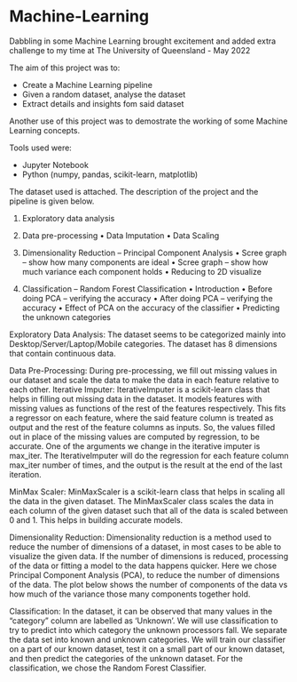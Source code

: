 # Machine-Learning

Dabbling in some Machine Learning brought excitement and added extra challenge to my time at The University of Queensland - May 2022

The aim of this project was to:

- Create a Machine Learning pipeline
- Given a random dataset, analyse the dataset
- Extract details and insights fom said dataset

Another use of this project was to demostrate the working of some Machine Learning concepts.

Tools used were:

- Jupyter Notebook
- Python (numpy, pandas, scikit-learn, matplotlib)

The dataset used is attached.
The description of the project and the pipeline is given below.

1. Exploratory data analysis

2. Data pre-processing
   • Data Imputation
   • Data Scaling

3. Dimensionality Reduction – Principal Component Analysis
   • Scree graph – show how many components are ideal
   • Scree graph – show how much variance each component holds
   • Reducing to 2D visualize

4. Classification – Random Forest Classification
   • Introduction
   • Before doing PCA – verifying the accuracy
   • After doing PCA – verifying the accuracy
   • Effect of PCA on the accuracy of the classifier
   • Predicting the unknown categories

Exploratory Data Analysis:
The dataset seems to be categorized mainly into Desktop/Server/Laptop/Mobile categories. The dataset has 8 dimensions that contain continuous data.

Data Pre-Processing:
During pre-processing, we fill out missing values in our dataset and scale the data to make the data in each feature relative to each other.
Iterative Imputer:
IterativeImputer is a scikit-learn class that helps in filling out missing data in the dataset. It models features with missing values as functions of the rest of the features respectively. This fits a regressor on each feature, where the said feature column is treated as output and the rest of the feature columns as inputs.
So, the values filled out in place of the missing values are computed by regression, to be accurate.
One of the arguments we change in the iterative imputer is max_iter. The IterativeImputer will do the regression for each feature column max_iter number of times, and the output is the result at the end of the last iteration.

MinMax Scaler:
MinMaxScaler is a scikit-learn class that helps in scaling all the data in the given dataset.
The MinMaxScaler class scales the data in each column of the given dataset such that all of the data is scaled between 0 and 1. This helps in building accurate models.

Dimensionality Reduction:
Dimensionality reduction is a method used to reduce the number of dimensions of a dataset, in most cases to be able to visualize the given data.
If the number of dimensions is reduced, processing of the data or fitting a model to the data happens quicker.
Here we chose Principal Component Analysis (PCA), to reduce the number of dimensions of the data.
The plot below shows the number of components of the data vs how much of the variance those many components together hold.

Classification:
In the dataset, it can be observed that many values in the “category” column are labelled as ‘Unknown’.
We will use classification to try to predict into which category the unknown processors fall.
We separate the data set into known and unknown categories. We will train our classifier on a part of our known dataset, test it on a small part of our known dataset, and then predict the categories of the unknown dataset.
For the classification, we chose the Random Forest Classifier.
